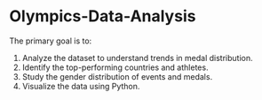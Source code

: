 # Olympics-Data-Analysis
The primary goal is to: 
1. Analyze the dataset to understand trends in medal distribution.
2. Identify the top-performing countries and athletes.
3. Study the gender distribution of events and medals.
4. Visualize the data using Python.
